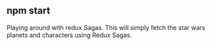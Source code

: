 ## npm start
Playing around with redux Sagas. This will simply fetch the star wars planets and characters using Redux Sagas. 

